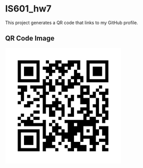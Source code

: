 # IS601_hw7

This project generates a QR code that links to my GitHub profile.

## QR Code Image

![QR Code](qr_codes/github_qr.png)
